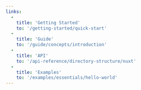 ```yaml
---
links:
  -
    title: 'Getting Started'
    to: '/getting-started/quick-start'
  -
    title: 'Guide'
    to: '/guide/concepts/introduction'
  -
    title: 'API'
    to: '/api-reference/directory-structure/nuxt'
  -
    title: 'Examples'
    to: '/examples/essentials/hello-world'
---
```

